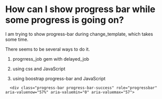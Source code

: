 
# How can I show progress bar while some progress is going on?

I am trying to show progress-bar during change_template, which takes some time.

There seems to be several ways to do it.

1. progrress_job gem with delayed_job

1. using css and JavaScript

1. using boostrap progress-bar and JavaScript

```
  <div class="progress-bar progress-bar-success" role="progressbar" aria-valuenow="57%" aria-valuemin="0" aria-valuemax="57">

```

